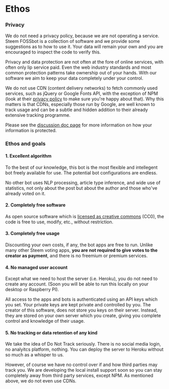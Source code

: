 # Ethos

### Privacy

We do not need a privacy policy, because we are not operating a service. Steem FOSSbot is a collection of software and we provide some suggestions as to how to use it. Your data will remain your own and you are encouraged to inspect the code to verify this.

Privacy and data protection are not often at the fore of online services, with often only lip service paid. Even the web industry standards and most common protection patterns take ownership out of your hands. With our software we aim to keep your data completely under your control.

We do not use CDN (content delivery networks) to fetch commonly used services, such as jQuery or Google Fonts API, with the exception of NPM (look at their [privacy policy](https://docs.npmjs.com/policies/privacy) to make sure you're happy about that). Why this matters is that CDNs, especially those run by Google, are well known to track usage and can be a subtle and hidden addition to their already extensive tracking programme. 

Please see the [discussion doc page](/docs/discussion.md) for more information on how your information is protected.

### Ethos and goals

#### 1. Excellent algorithm

To the best of our knowledge, this bot is the most flexible and intellegent bot freely available for use. The potential bot configurations are endless.

No other bot uses NLP processing, article type inference, and wide use of statistics, not only about the post but about the author and those who've already voted on it.

#### 2. Completely free software

As open source software which is [licensed as creative commons](/license) (CC0), the code is free to use, modify, etc., without restriction.

#### 3. Completely free usage

Discounting your own costs, if any, the bot apps are free to run. Unlike many other Steem voting apps, **you are not required to give votes to the creator as payment**, and there is no freemium or premium services.

#### 4. No managed user account

Except what we need to host the server (i.e. Heroku), you do not need to create any account. (Soon you will be able to run this locally on your desktop or Raspberry PI).

All access to the apps and bots is authenticated using an API keys which you set. Your private keys are kept private and controlled by you. The creator of this software, does not store you keys on their server. Instead, they are stored on your own server which you create, giving you complete control and knowledge of their usage.

#### 5. No tracking or data retention of any kind

We take the idea of Do Not Track seriously. There is no social media login, no analyitcs platform, nothing. You can deploy the server to Heroku without so much as a whisper to us.

However, of course we have no control over if and how third parties may track you. We are developing the local install support soon so you can stay completely away from third party services, except NPM. As mentioned above, we do not even use CDNs.